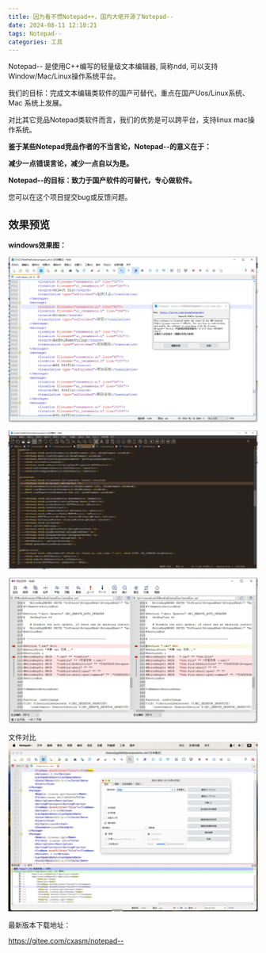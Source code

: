 ```yaml
---
title: 因为看不惯Notepad++，国内大佬开源了Notepad--
date: 2024-08-11 12:10:21
tags: Notepad--
categories: 工具
---
```



Notepad-- 是使用C++编写的轻量级文本编辑器, 简称ndd, 可以支持Window/Mac/Linux操作系统平台。

我们的目标：完成文本编辑类软件的国产可替代，重点在国产Uos/Linux系统、Mac 系统上发展。

对比其它竞品Notepad类软件而言，我们的优势是可以跨平台，支持linux mac操作系统。

**鉴于某些Notepad竞品作者的不当言论，Notepad--的意义在于：**

**减少一点错误言论，减少一点自以为是。**

**Notepad--的目标：致力于国产软件的可替代，专心做软件。**

您可以在这个项目提交bug或反馈问题。

效果预览
----

**windows效果图：**

![](./2024/08/11/因为看不惯Notepad-，国内大佬开源了Notepad/1.png)



![](./2024/08/11/因为看不惯Notepad-，国内大佬开源了Notepad/2.png)


![](./2024/08/11/因为看不惯Notepad-，国内大佬开源了Notepad/3.png)

文件对比
![](./2024/08/11/因为看不惯Notepad-，国内大佬开源了Notepad/4.png)

最新版本下载地址：

https://gitee.com/cxasm/notepad--




